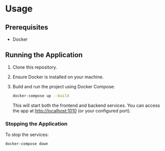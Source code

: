 # Usage

## Prerequisites
- Docker

## Running the Application

1. Clone this repository.
2. Ensure Docker is installed on your machine.
3. Build and run the project using Docker Compose:

   ```bash
   docker-compose up --build
   ```

   This will start both the frontend and backend services. You can access the app at [http://localhost:1010](http://localhost:1010) (or your configured port).

### Stopping the Application

To stop the services:

```bash
docker-compose down
```
